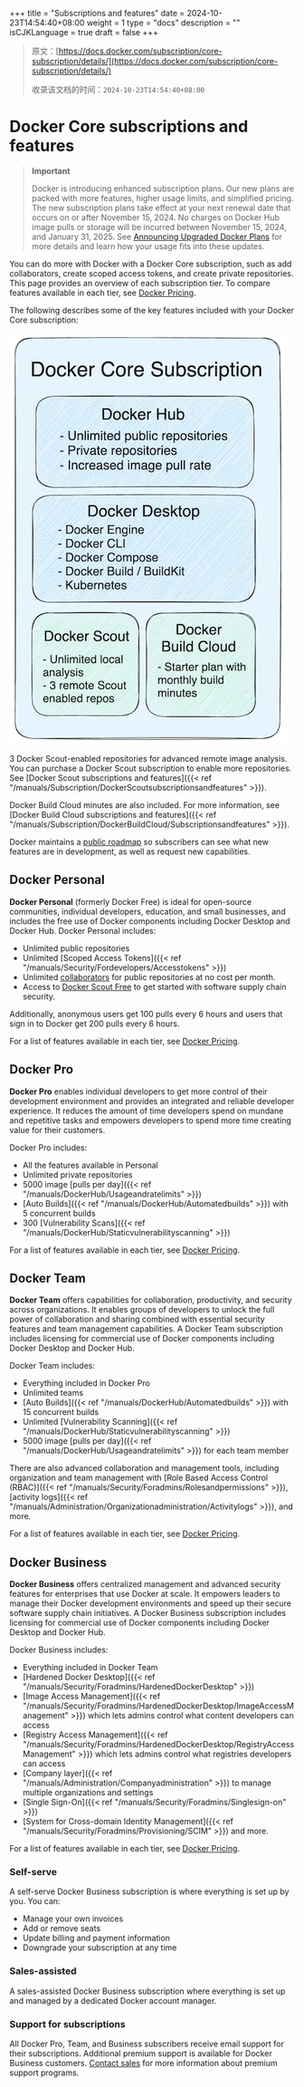 +++
title = "Subscriptions and features"
date = 2024-10-23T14:54:40+08:00
weight = 1
type = "docs"
description = ""
isCJKLanguage = true
draft = false
+++

> 原文：[https://docs.docker.com/subscription/core-subscription/details/](https://docs.docker.com/subscription/core-subscription/details/)
>
> 收录该文档的时间：`2024-10-23T14:54:40+08:00`

# Docker Core subscriptions and features

> **Important**
>
> 
>
> Docker is introducing enhanced subscription plans. Our new plans are packed with more features, higher usage limits, and simplified pricing. The new subscription plans take effect at your next renewal date that occurs on or after November 15, 2024. No charges on Docker Hub image pulls or storage will be incurred between November 15, 2024, and January 31, 2025. See [Announcing Upgraded Docker Plans](https://www.docker.com/blog/november-2024-updated-plans-announcement/) for more details and learn how your usage fits into these updates.

You can do more with Docker with a Docker Core subscription, such as add collaborators, create scoped access tokens, and create private repositories. This page provides an overview of each subscription tier. To compare features available in each tier, see [Docker Pricing](https://www.docker.com/pricing/).

The following describes some of the key features included with your Docker Core subscription:

![Docker Core subscription diagram](Subscriptionsandfeatures_img/subscription-diagram.webp)

3 Docker Scout-enabled repositories for advanced remote image analysis. You can purchase a Docker Scout subscription to enable more repositories. See [Docker Scout subscriptions and features]({{< ref "/manuals/Subscription/DockerScoutsubscriptionsandfeatures" >}}).

Docker Build Cloud minutes are also included. For more information, see [Docker Build Cloud subscriptions and features]({{< ref "/manuals/Subscription/DockerBuildCloud/Subscriptionsandfeatures" >}}).

Docker maintains a [public roadmap](https://github.com/docker/roadmap) so subscribers can see what new features are in development, as well as request new capabilities.

## Docker Personal

**Docker Personal** (formerly Docker Free) is ideal for open-source communities, individual developers, education, and small businesses, and includes the free use of Docker components including Docker Desktop and Docker Hub. Docker Personal includes:

- Unlimited public repositories
- Unlimited [Scoped Access Tokens]({{< ref "/manuals/Security/Fordevelopers/Accesstokens" >}})
- Unlimited [collaborators](https://docs.docker.com/docker-hub/repos/access/#collaborators-and-their-role) for public repositories at no cost per month.
- Access to [Docker Scout Free](https://docs.docker.com/subscription/scout-details/#docker-scout-free) to get started with software supply chain security.

Additionally, anonymous users get 100 pulls every 6 hours and users that sign in to Docker get 200 pulls every 6 hours.

For a list of features available in each tier, see [Docker Pricing](https://www.docker.com/pricing/).

## Docker Pro

**Docker Pro** enables individual developers to get more control of their development environment and provides an integrated and reliable developer experience. It reduces the amount of time developers spend on mundane and repetitive tasks and empowers developers to spend more time creating value for their customers.

Docker Pro includes:

- All the features available in Personal
- Unlimited private repositories
- 5000 image [pulls per day]({{< ref "/manuals/DockerHub/Usageandratelimits" >}})
- [Auto Builds]({{< ref "/manuals/DockerHub/Automatedbuilds" >}}) with 5 concurrent builds
- 300 [Vulnerability Scans]({{< ref "/manuals/DockerHub/Staticvulnerabilityscanning" >}})

For a list of features available in each tier, see [Docker Pricing](https://www.docker.com/pricing/).

## Docker Team

**Docker Team** offers capabilities for collaboration, productivity, and security across organizations. It enables groups of developers to unlock the full power of collaboration and sharing combined with essential security features and team management capabilities. A Docker Team subscription includes licensing for commercial use of Docker components including Docker Desktop and Docker Hub.

Docker Team includes:

- Everything included in Docker Pro
- Unlimited teams
- [Auto Builds]({{< ref "/manuals/DockerHub/Automatedbuilds" >}}) with 15 concurrent builds
- Unlimited [Vulnerability Scanning]({{< ref "/manuals/DockerHub/Staticvulnerabilityscanning" >}})
- 5000 image [pulls per day]({{< ref "/manuals/DockerHub/Usageandratelimits" >}}) for each team member

There are also advanced collaboration and management tools, including organization and team management with [Role Based Access Control (RBAC)]({{< ref "/manuals/Security/Foradmins/Rolesandpermissions" >}}), [activity logs]({{< ref "/manuals/Administration/Organizationadministration/Activitylogs" >}}), and more.

For a list of features available in each tier, see [Docker Pricing](https://www.docker.com/pricing/).

## Docker Business

**Docker Business** offers centralized management and advanced security features for enterprises that use Docker at scale. It empowers leaders to manage their Docker development environments and speed up their secure software supply chain initiatives. A Docker Business subscription includes licensing for commercial use of Docker components including Docker Desktop and Docker Hub.

Docker Business includes:

- Everything included in Docker Team
- [Hardened Docker Desktop]({{< ref "/manuals/Security/Foradmins/HardenedDockerDesktop" >}})
- [Image Access Management]({{< ref "/manuals/Security/Foradmins/HardenedDockerDesktop/ImageAccessManagement" >}}) which lets admins control what content developers can access
- [Registry Access Management]({{< ref "/manuals/Security/Foradmins/HardenedDockerDesktop/RegistryAccessManagement" >}}) which lets admins control what registries developers can access
- [Company layer]({{< ref "/manuals/Administration/Companyadministration" >}}) to manage multiple organizations and settings
- [Single Sign-On]({{< ref "/manuals/Security/Foradmins/Singlesign-on" >}})
- [System for Cross-domain Identity Management]({{< ref "/manuals/Security/Foradmins/Provisioning/SCIM" >}}) and more.

For a list of features available in each tier, see [Docker Pricing](https://www.docker.com/pricing/).

### Self-serve

A self-serve Docker Business subscription is where everything is set up by you. You can:

- Manage your own invoices
- Add or remove seats
- Update billing and payment information
- Downgrade your subscription at any time

### Sales-assisted

A sales-assisted Docker Business subscription where everything is set up and managed by a dedicated Docker account manager.

### Support for subscriptions

All Docker Pro, Team, and Business subscribers receive email support for their subscriptions. Additional premium support is available for Docker Business customers. [Contact sales](https://www.docker.com/pricing/contact-sales/) for more information about premium support programs.
